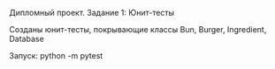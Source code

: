 Дипломный проект. Задание 1: Юнит-тесты

Созданы юнит-тесты, покрывающие классы Bun, Burger, Ingredient, Database

Запуск: python -m pytest